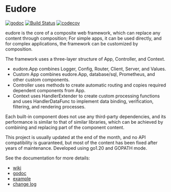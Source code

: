 # Eudore

[![godoc](https://godoc.org/github.com/eudore/eudore?status.svg)](https://godoc.org/github.com/eudore/eudore)
[![Build Status](https://github.com/eudore/eudore/actions/workflows/github-action.yml/badge.svg)](https://github.com/eudore/eudore/actions/workflows/github-action.yml)
[![codecov](https://codecov.io/gh/eudore/eudore/branch/master/graph/badge.svg)](https://codecov.io/gh/eudore/eudore)

eudore is the core of a composite web framework, which can replace any content through composition;
For simple apps, it can be used directly, and for complex applications, the framework can be customized by composition.

The framework uses a three-layer structure of App, Controller, and Context.
- eudore.App combines Logger, Config, Router, Client, Server, and Values.
- Custom App combines eudore.App, database/sql, Prometheus, and other custom components.
- Controller uses methods to create automatic routing and
 copies required dependent components from App.
- Context uses HandlerExtender to create custom processing functions and
 uses HandlerDataFunc to implement data binding, verification, filtering, and rendering processes.

Each built-in component does not use any third-party dependencies,
and its performance is similar to that of similar libraries,
which can be achieved by combining and replacing part of the component content.

This project is usually updated at the end of the month, and no API compatibility is guaranteed,
but most of the content has been fixed after years of maintenance.
Developed using go1.20 and GOPATH mode.

See the documentation for more details:
- [wiki](https://github.com/eudore/eudore/wiki)
- [godoc](https://godoc.org/github.com/eudore/eudore)
- [example](_example#example)
- [change log](CHANGELOG.md)
